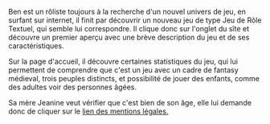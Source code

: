 Ben est un rôliste toujours à la recherche d'un nouvel univers de jeu, en surfant sur internet, il finit par découvrir un nouveau jeu de type Jeu de Rôle Textuel, qui semble lui correspondre.
Il clique donc sur l'onglet du sîte et découvre un premier aperçu avec une brève description du jeu et de ses caractéristiques.

Sur la page d'accueil, il découvre certaines statistiques du jeu, qui lui permettent de comprendre que c'est un jeu avec un cadre de fantasy médieval, trois peuples distincts, et possibilité de jouer des enfants, comme des adultes voir des personnes âgées.

Sa mère Jeanine veut vérifier que c'est bien de son âge, elle lui demande donc de cliquer sur le [lien des mentions légales.](./legalMentions.scenario.md)
